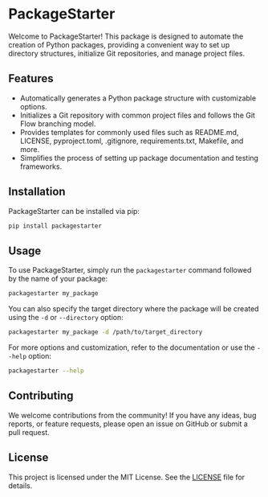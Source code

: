 # PackageStarter

Welcome to PackageStarter! This package is designed to automate the creation of Python packages, providing a convenient way to set up directory structures, initialize Git repositories, and manage project files.

## Features

- Automatically generates a Python package structure with customizable options.
- Initializes a Git repository with common project files and follows the Git Flow branching model.
- Provides templates for commonly used files such as README.md, LICENSE, pyproject.toml, .gitignore, requirements.txt, Makefile, and more.
- Simplifies the process of setting up package documentation and testing frameworks.

## Installation

PackageStarter can be installed via pip:

```bash
pip install packagestarter
```

## Usage

To use PackageStarter, simply run the `packagestarter` command followed by the name of your package:

```bash
packagestarter my_package
```

You can also specify the target directory where the package will be created using the `-d` or `--directory` option:

```bash
packagestarter my_package -d /path/to/target_directory
```

For more options and customization, refer to the documentation or use the `--help` option:

```bash
packagestarter --help
```

## Contributing

We welcome contributions from the community! If you have any ideas, bug reports, or feature requests, please open an issue on GitHub or submit a pull request.

## License

This project is licensed under the MIT License. See the [LICENSE](LICENSE) file for details.
